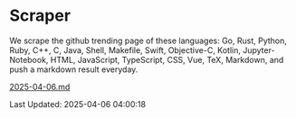 # Scraper

We scrape the github trending page of these languages: Go, Rust, Python, Ruby, C++, C, Java, Shell, Makefile, Swift, Objective-C, Kotlin, Jupyter-Notebook, HTML, JavaScript, TypeScript, CSS, Vue, TeX, Markdown, and push a markdown result everyday.

[2025-04-06.md](https://github.com/yangwenmai/github-trending-backup/blob/master/2025-04-06.md)

Last Updated: 2025-04-06 04:00:18